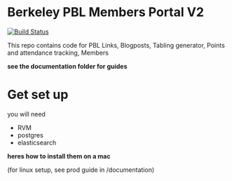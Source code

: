 # Berkeley PBL Members Portal V2
[![Build Status](https://travis-ci.org/davidbliu/v2-rails.svg?branch=master)](https://travis-ci.org/davidbliu/v2-rails)

This repo contains code for PBL Links, Blogposts, Tabling generator, Points and attendance tracking, Members

__see the documentation folder for guides__

# Get set up

you will need
* RVM
* postgres
* elasticsearch

__heres how to install them on a mac__

(for linux setup, see prod guide in /documentation)


